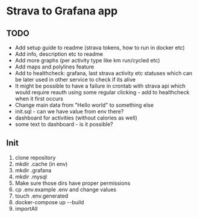 # Strava to Grafana app

## TODO

-   Add setup guide to readme (strava tokens, how to run in docker etc)
-   Add info, description etc to readme
-   Add more graphs (per activity type like km run/cycled etc)
-   Add maps and polylines feature
-   Add to healthcheck: grafana, last strava activity etc statuses which can be later used in other service to check if its alive
-   It might be possible to have a failure in crontab with strava api which would require reauth using some regular clicking - add to healthcheck when it first occurs
-   Change main data from "Hello world" to something else
-   init.sql - can we have value from env there?
-   dashboard for activities (without calories as well)
-   some text to dashboard - is it possible?

## Init

1. clone repository
2. mkdir .cache (in env)
3. mkdir .grafana
4. mkdir .mysql
5. Make sure those dirs have proper permissions
6. cp .env.example .env and change values
7. touch .env.generated
8. docker-compose up --build
9. importAll
